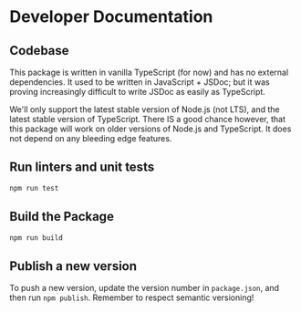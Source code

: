 # Developer Documentation

## Codebase

This package is written in vanilla TypeScript (for now) and has no external
dependencies. It used to be written in JavaScript + JSDoc; but it was proving
increasingly difficult to write JSDoc as easily as TypeScript.

We'll only support the latest stable version of Node.js (not LTS), and the
latest stable version of TypeScript. There IS a good chance however, that this
package will work on older versions of Node.js and TypeScript. It does not
depend on any bleeding edge features.

## Run linters and unit tests

```bash
npm run test
```

## Build the Package

```bash
npm run build
```

## Publish a new version

To push a new version, update the version number in `package.json`, and then run
`npm publish`. Remember to respect semantic versioning!
